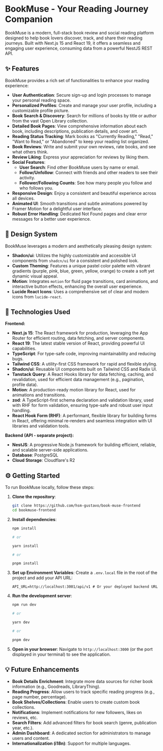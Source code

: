 # BookMuse - Your Reading Journey Companion

BookMuse is a modern, full-stack book review and social reading platform designed to help book lovers discover, track, and share their reading journeys. Built with Next.js 15 and React 19, it offers a seamless and engaging user experience, consuming data from a powerful NestJS REST API.

## ✨ Features

BookMuse provides a rich set of functionalities to enhance your reading experience:

- **User Authentication**: Secure sign-up and login processes to manage your personal reading space.
- **Personalized Profiles**: Create and manage your user profile, including a customizable profile picture.
- **Book Search & Discovery**: Search for millions of books by title or author from the vast Open Library collection.
- **Detailed Book Pages**: View comprehensive information about each book, including descriptions, publication details, and cover art.
- **Reading Status Tracking**: Mark books as "Currently Reading," "Read," "Want to Read," or "Abandoned" to keep your reading list organized.
- **Book Reviews**: Write and submit your own reviews, rate books, and see what others think.
- **Review Liking**: Express your appreciation for reviews by liking them.
- **Social Features**:
  - **User Search**: Find other BookMuse users by name or email.
  - **Follow/Unfollow**: Connect with friends and other readers to see their activity.
  - **Follower/Following Counts**: See how many people you follow and who follows you.
- **Responsive Design**: Enjoy a consistent and beautiful experience across all devices.
- **Animated UI**: Smooth transitions and subtle animations powered by Framer Motion for a delightful user interface.
- **Robust Error Handling**: Dedicated Not Found pages and clear error messages for a better user experience.

## 🎨 Design System

BookMuse leverages a modern and aesthetically pleasing design system:

- **Shadcn/ui**: Utilizes the highly customizable and accessible UI components from `shadcn/ui` for a consistent and polished look.
- **Custom Theming**: Features a unique pastel color palette with vibrant gradients (purple, pink, blue, green, yellow, orange) to create a soft yet dynamic visual appeal.
- **Motion**: Integrates `motion` for fluid page transitions, card animations, and interactive button effects, enhancing the overall user experience.
- **Lucide React Icons**: Uses a comprehensive set of clear and modern icons from `lucide-react`.

## 🚀 Technologies Used

**Frontend:**

- **Next.js 15**: The React framework for production, leveraging the App Router for efficient routing, data fetching, and server components.
- **React 19**: The latest stable version of React, providing powerful UI capabilities.
- **TypeScript**: For type-safe code, improving maintainability and reducing bugs.
- **Tailwind CSS**: A utility-first CSS framework for rapid and flexible styling.
- **Shadcn/ui**: Reusable UI components built on Tailwind CSS and Radix UI.
- **Tanstack Query**: A React Hooks library for data fetching, caching, and revalidation, used for efficient data management (e.g., pagination, profile data).
- **Motion**: A production-ready motion library for React, used for animations and transitions.
- **zod**: A TypeScript-first schema declaration and validation library, used with RHF for form validation, ensuring type-safe and robust user input handling.
- **React Hook Form (RHF)**: A performant, flexible library for building forms in React, offering minimal re-renders and seamless integration with UI libraries and validation tools.

**Backend (API - separate project):**

- **NestJS**: A progressive Node.js framework for building efficient, reliable, and scalable server-side applications.
- **Database**: PostgreSQL
- **Cloud Storage**: Cloudflare's R2

## ⚙️ Getting Started

To run BookMuse locally, follow these steps:

1.  **Clone the repository**:

    ```bash
    git clone https://github.com/hsm-gustavo/book-muse-frontend
    cd bookmuse-frontend
    ```

2.  **Install dependencies**:

    ```bash
    npm install

    # or

    yarn install

    # or

    pnpm install
    ```

3.  **Set up Environment Variables**:
    Create a `.env.local` file in the root of the project and add your API URL:

    ```
    API_URL=http://localhost:3001/api/v1 # Or your deployed backend URL
    ```

4.  **Run the development server**:

    ```bash
    npm run dev

    # or

    yarn dev

    # or

    pnpm dev
    ```

5.  **Open in your browser**:
    Navigate to `http://localhost:3000` (or the port displayed in your terminal) to see the application.

## 💡 Future Enhancements

- **Book Details Enrichment**: Integrate more data sources for richer book information (e.g., Goodreads, LibraryThing).
- **Reading Progress**: Allow users to track specific reading progress (e.g., page number, percentage).
- **Book Shelves/Collections**: Enable users to create custom book collections.
- **Notifications**: Implement notifications for new followers, likes on reviews, etc.
- **Search Filters**: Add advanced filters for book search (genre, publication year, etc.).
- **Admin Dashboard**: A dedicated section for administrators to manage users and content.
- **Internationalization (i18n)**: Support for multiple languages.
